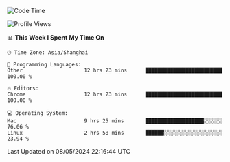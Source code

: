 <!--START_SECTION:waka-->
![Code Time](http://img.shields.io/badge/Code%20Time-2%2C228%20hrs%2051%20mins-blue)

![Profile Views](http://img.shields.io/badge/Profile%20Views-0-blue)

📊 **This Week I Spent My Time On** 

```text
🕑︎ Time Zone: Asia/Shanghai

💬 Programming Languages: 
Other                    12 hrs 23 mins      █████████████████████████   100.00 % 

🔥 Editors: 
Chrome                   12 hrs 23 mins      █████████████████████████   100.00 % 

💻 Operating System: 
Mac                      9 hrs 25 mins       ███████████████████░░░░░░   76.06 % 
Linux                    2 hrs 58 mins       ██████░░░░░░░░░░░░░░░░░░░   23.94 % 
```


 Last Updated on 08/05/2024 22:16:44 UTC
<!--END_SECTION:waka-->